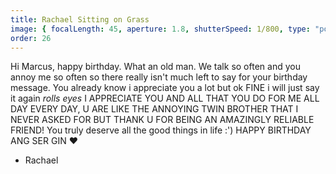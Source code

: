 ```yaml
---
title: Rachael Sitting on Grass
image: { focalLength: 45, aperture: 1.8, shutterSpeed: 1/800, type: "portrait" }
order: 26
---
```


Hi Marcus, happy birthday. What an old man. We talk so often and you annoy me so often so there really isn't much left to say for your birthday message. You already know i appreciate you a lot but ok FINE i will just say it again _rolls eyes_ I APPRECIATE YOU AND ALL THAT YOU DO FOR ME ALL DAY EVERY DAY, U ARE LIKE THE ANNOYING TWIN BROTHER THAT I NEVER ASKED FOR BUT THANK U FOR BEING AN AMAZINGLY RELIABLE FRIEND! You truly deserve all the good things in life :') HAPPY BIRTHDAY ANG SER GIN ❤️

- Rachael
